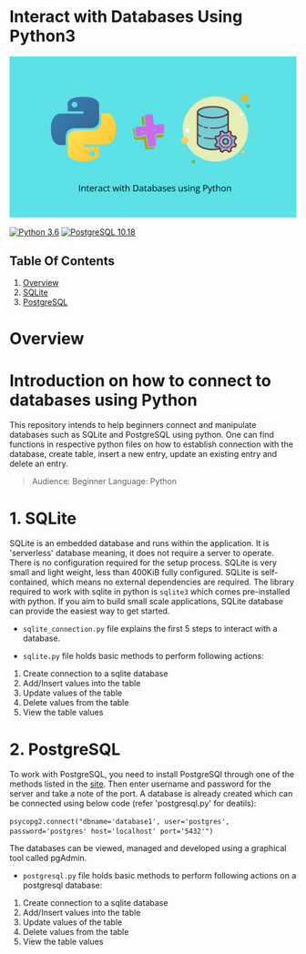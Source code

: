 # Interact with Databases Using Python3

![image-header](images/header_image.png)

[![Python 3.6](https://img.shields.io/badge/python-3.6-blue.svg)](https://www.python.org/downloads/release/python-360/)
[![PostgreSQL 10.18](https://img.shields.io/badge/PostgreSQL-10.18-blue.svg)](https://www.postgresql.org/download/)

## Table Of Contents

1. [Overview](#overview)
2. [SQLite](#sqlite)
3. [PostgreSQL](#postgresql)

# **Overview**

# Introduction on how to connect to databases using Python

This repository intends to help beginners connect and manipulate databases such as SQLite and PostgreSQL using python. One can find functions in respective python files on how to establish connection with the database, create table, insert a new entry, update an existing entry and delete an entry.

> Audience: Beginner
> Language: Python

# 1. SQLite <a name="sqlite"></a>

SQLite is an embedded database and runs within the application. It is 'serverless' database meaning, it does not require a server to operate. There is no configuration required for the setup process. SQLite is very small and light weight, less than 400KiB fully configured. SQLite is self-contained, which means no external dependencies are required. The library required to work with sqlite in python is `sqlite3` which comes pre-installed with python. If you aim to build small scale applications, SQLite database can provide the easiest way to get started.

- `sqlite_connection.py` file explains the first 5 steps to interact with a database.

- `sqlite.py` file holds basic methods to perform following actions:

1. Create connection to a sqlite database
2. Add/Insert values into the table
3. Update values of the table
4. Delete values from the table
5. View the table values

# 2. PostgreSQL <a name="postgresql"></a>

To work with PostgreSQL, you need to install PostgreSQl through one of the methods listed in the
[site](https://www.postgresql.org/download/). Then enter username and password for the server and take a note of the port. A database is already created which can be connected using below code (refer 'postgresql.py' for deatils):

`psycopg2.connect("dbname='database1', user='postgres', password='postgres' host='localhost' port='5432'")`

The databases can be viewed, managed and developed using a graphical tool called pgAdmin.

- `postgresql.py` file holds basic methods to perform following actions on a postgresql database:

1. Create connection to a sqlite database
2. Add/Insert values into the table
3. Update values of the table
4. Delete values from the table
5. View the table values
